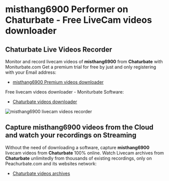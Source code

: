 # misthang6900 Performer on Chaturbate - Free LiveCam videos downloader

## Chaturbate Live Videos Recorder

Monitor and record livecam videos of **misthang6900** from **Chaturbate** with Moniturbate.com
Get a premium trial for free by just and only registering with your Email address:
* [misthang6900 Premium videos downloader](https://moniturbate.com/request-demo-licence-key.html)

Free livecam videos downloader - Moniturbate Software:
* [Chaturbate videos downloader](https://moniturbate.com/moniturbate-download-software.html)

![misthang6900 livecam videos recorder](https://peachurnet.com/templates/moniturbate-software.png)


## Capture misthang6900 videos from the Cloud and watch your recordings on Streaming

Without the need of downloading a software, capture **misthang6900** livecam videos from **Chaturbate** 100% online.
Watch Livecam archives from **Chaturbate** unlimitedly from thousands of existing recordings, only on Peachurbate.com and its websites network:
* [Chaturbate videos archives](https://peachurnet.com/)